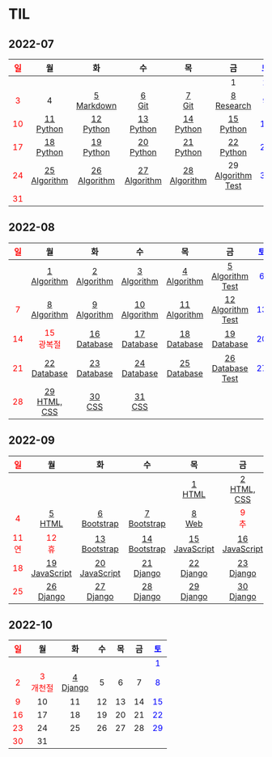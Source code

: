 # TIL

## 2022-07
| <span style="color: red">일</span> |                       월                       |                       화                        |                       수                       |                       목                       |                              금                              | <span style="color: blue">토</span> |
| :--------------------------------: | :--------------------------------------------: | :---------------------------------------------: | :--------------------------------------------: | :--------------------------------------------: | :----------------------------------------------------------: | :---------------------------------: |
|                                    |                                                |                                                 |                                                |                                                |                              1                               | <span style="color: blue">2</span>  |
| <span style="color: red">3</span>  |                       4                        | [5<br/>Markdown](./Markdown/markdown_syntax.md) |           [6<br/>Git](./Git/Git.md)            |           [7<br/>Git](./Git/Git2.md)           |           [8<br/>Research](./Research/research.md)           | <span style="color: blue">9</span>  |
| <span style="color: red">10</span> |     [11<br/>Python](./Python/Python01.md)      |      [12<br/>Python](./Python/Python02.md)      |     [13<br/>Python](./Python/Python03.md)      |     [14<br/>Python](./Python/Python04.md)      |            [15<br/>Python](./Python/Python05.md)             | <span style="color: blue">16</span> |
| <span style="color: red">17</span> |     [18<br/>Python](./Python/Python06.md)      |      [19<br/>Python](./Python/Python07.md)      |     [20<br/>Python](./Python/Python08.md)      |     [21<br/>Python](./Python/Python09.md)      |            [22<br/>Python](./Python/Python10.md)             | <span style="color: blue">23</span> |
| <span style="color: red">24</span> | [25<br/>Algorithm](./Algorithm/Algorithm01.md) | [26<br/>Algorithm](./Algorithm/Algorithm02.md)  | [27<br/>Algorithm](./Algorithm/Algorithm03.md) | [28<br/>Algorithm](./Algorithm/Algorithm04.md) | 29<br/>[Algorithm](./Algorithm/Algorithm05.md)<br/>[Test](./Algorithm/swea/0729_coding_test) | <span style="color: blue">30</span> |
| <span style="color: red">31</span> |                                                |                                                 |                                                |                                                |                                                              |                                     |

## 2022-08

| <span style="color: red">일</span> |                      월                       |                      화                       |                       수                       |                       목                       |                              금                              | <span style="color: blue">토</span> |
| :--------------------------------: | :-------------------------------------------: | :-------------------------------------------: | :--------------------------------------------: | :--------------------------------------------: | :----------------------------------------------------------: | :---------------------------------: |
|                                    | [1<br/>Algorithm](./Algorithm/Algorithm06.md) | [2<br/>Algorithm](./Algorithm/Algorithm07.md) | [3<br/>Algorithm](./Algorithm/Algorithm08.md)  | [4<br/>Algorithm](./Algorithm/Algorithm09.md)  | [5<br/>Algorithm<br/>Test](./Algorithm/swea/0805_coding_test) | <span style="color: blue">6</span>  |
| <span style="color: red">7</span>  | [8<br/>Algorithm](./Algorithm/Algorithm10.md) | [9<br/>Algorithm](./Algorithm/Algorithm11.md) | [10<br/>Algorithm](./Algorithm/Algorithm12.md) | [11<br/>Algorithm](./Algorithm/Algorithm13.md) | [12<br/>Algorithm<br/>Test](./Algorithm/swea/0812_coding_test) | <span style="color: blue">13</span> |
| <span style="color: red">14</span> | <span style="color: red">15<br/>광복절</span> |  [16<br/>Database](./Database/Database01.md)  |  [17<br/>Database](./Database/Database02.md)   |  [18<br/>Database](./Database/Database03.md)   |         [19<br/>Database](./Database/Database04.md)          | <span style="color: blue">20</span> |
| <span style="color: red">21</span> |  [22<br/>Database](./Database/Database05.md)  |  [23<br/>Database](./Database/Database06.md)  |  [24<br/>Database](./Database/Database07.md)   |  [25<br/>Database](./Database/Database08.md)   |     [26<br/>Database<br/>Test](./Database/Database09.md)     | <span style="color: blue">27</span> |
| <span style="color: red">28</span> |      [29<br/>HTML, CSS](./Web/Web01.md)       |         [30<br/>CSS](./Web/Web02.md)          |          [31<br/>CSS](./Web/Web03.md)          |                                                |                                                              |                                     |

## 2022-09

|    <span style="color: red">일</span>     |                        월                         |                        화                         |                   수                   |                        목                         |                        금                         |    <span style="color: blue">토</span>    |
| :---------------------------------------: | :-----------------------------------------------: | :-----------------------------------------------: | :------------------------------------: | :-----------------------------------------------: | :-----------------------------------------------: | :---------------------------------------: |
|                                           |                                                   |                                                   |                                        |           [1<br/>HTML](./Web/Web04.md)            |       [2<br/>HTML, CSS](./Web/0902/project)       |    <span style="color: blue">3</span>     |
|     <span style="color: red">4</span>     |           [5<br/>HTML](./Web/Web05.md)            |         [6<br/>Bootstrap](./Web/Web06.md)         |   [7<br/>Bootstrap](./Web/Web07.md)    |            [8<br/>Web](./Web/Web08.md)            |     <span style="color: red">9<br/>추</span>      | <span style="color: red">10<br/>석</span> |
| <span style="color: red">11<br/>연</span> |     <span style="color: red">12<br/>휴</span>     |      [13<br/>Bootstrap](./Web/0913/project)       | [14<br/>Bootstrap](./Web/0914/project) | [15<br/>JavaScript](./JavaScript/JavaScript01.md) | [16<br/>JavaScript](./JavaScript/JavaScript02.md) |    <span style="color: blue">17</span>    |
|    <span style="color: red">18</span>     | [19<br/>JavaScript](./JavaScript/JavaScript03.md) | [20<br/>JavaScript](./JavaScript/JavaScript04.md) | [21<br/>Django](./Django/Django01.md)  |       [22<br/>Django](./Django/Django02.md)       |          [23<br/>Django](./Django/0923)           |    <span style="color: blue">24</span>    |
|    <span style="color: red">25</span>     |       [26<br/>Django](./Django/Django03.md)       |       [27<br/>Django](./Django/Django04.md)       | [28<br/>Django](./Django/Django05.md)  |        [29<br/>Django](./Django/0928-0929)        |          [30<br/>Django](./Django/0930)           |                                           |

## 2022-10

| <span style="color: red">일</span> |                      월                      |                  화                  |  수  |  목  |  금  | <span style="color: blue">토</span> |
| :--------------------------------: | :------------------------------------------: | :----------------------------------: | :--: | :--: | :--: | :---------------------------------: |
|                                    |                                              |                                      |      |      |      | <span style="color: blue">1</span>  |
| <span style="color: red">2</span>  | <span style="color: red">3<br/>개천절</span> | [4<br/>Django](./Django/Django06.md) |  5   |  6   |  7   | <span style="color: blue">8</span>  |
| <span style="color: red">9</span>  |                      10                      |                  11                  |  12  |  13  |  14  | <span style="color: blue">15</span> |
| <span style="color: red">16</span> |                      17                      |                  18                  |  19  |  20  |  21  | <span style="color: blue">22</span> |
| <span style="color: red">23</span> |                      24                      |                  25                  |  26  |  27  |  28  | <span style="color: blue">29</span> |
| <span style="color: red">30</span> |                      31                      |                                      |      |      |      |                                     |
